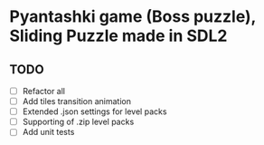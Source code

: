 # Pyantashki game (Boss puzzle), Sliding Puzzle made in SDL2

## TODO
- [ ]  Refactor all
- [ ]  Add tiles transition animation
- [ ]  Extended .json settings for level packs
- [ ]  Supporting of .zip level packs
- [ ]  Add unit tests
